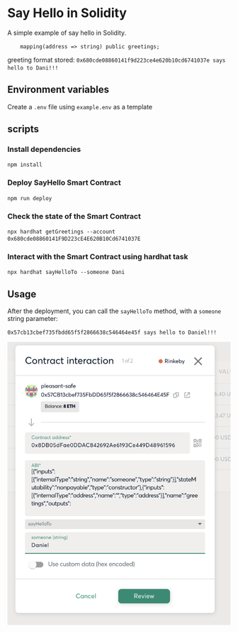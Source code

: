 
# Say Hello in Solidity

A simple example of say hello in Solidity.

```solidity
    mapping(address => string) public greetings;
```

greeting format stored: `0x680cde08860141f9d223ce4e620b10cd6741037e says hello to Dani!!!`


## Environment variables

Create a `.env` file using `example.env` as a template

## scripts

### Install dependencies

```
npm install
```

### Deploy SayHello Smart Contract

```
npm run deploy
```

### Check the state of the Smart Contract

```
npx hardhat getGreetings --account 0x680cde08860141F9D223cE4E620B10Cd6741037E
```

### Interact with the Smart Contract using hardhat task

```
npx hardhat sayHelloTo --someone Dani
```

## Usage

After the deployment, you can call the `sayHelloTo` method, with a `someone` string parameter:

```
0x57cb13cbef735fbdd65f5f2866638c546464e45f says hello to Daniel!!!
```

![contract interaction](contract_interaction.png)
